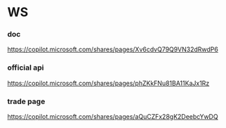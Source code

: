 # WS

### doc

https://copilot.microsoft.com/shares/pages/Xv6cdvQ79Q9VN32dRwdP6


### official api 

https://copilot.microsoft.com/shares/pages/phZKkFNu81BA11KaJx1Rz


### trade page

https://copilot.microsoft.com/shares/pages/aQuCZFx28gK2DeebcYwDQ

